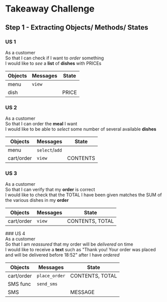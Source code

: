 # Takeaway Challenge

## Step 1 - Extracting Objects/ Methods/ States
### US 1
As a customer  
So that I can check if I want to _order_ something  
I would like to _see_ a **list** of **dishes** with PRICEs  

| Objects | Messages             | State |
|---------|----------------------|-------|
|menu     |`view`                |       |
|dish     |                      |PRICE  |

### US 2
As a customer  
So that I can order the **meal** I want  
I would like to be able to _select_ some number of several available **dishes**  

| Objects  | Messages             | State         |
|----------|----------------------|---------------|
|menu      |`select`/`add`        |               |
|cart/order|`view`                |CONTENTS       |


### US 3
As a customer  
So that I can verify that my **order** is correct  
I would like to check that the TOTAL I have been given matches the SUM of the various dishes in my **order**  

| Objects  | Messages             | State         |
|----------|----------------------|---------------|
|cart/order|`view`                |CONTENTS, TOTAL|


### US 4  
As a customer  
So that I am _reassured_ that my order will be _delivered_ on time  
I would like to receive a **text** such as "Thank you! Your order was placed and will be delivered before 18:52" after I have _ordered_  

| Objects  | Messages             | State         |
|----------|----------------------|---------------|
|cart/order|`place_order`         |CONTENTS, TOTAL|
|SMS func  |`send_sms`            |               |
|SMS       |                      |MESSAGE        |